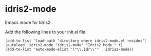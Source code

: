 # idris2-mode
Emacs mode for Idris2

Add the following lines to your init.el file:

```
(add-to-list 'load-path "directory where idris2-mode.el resides")
(autoload 'idris2-mode "idris2-mode" "Idris2 Mode." t)
(add-to-list 'auto-mode-alist '("\\.idr\\'" . idris2-mode))
```
